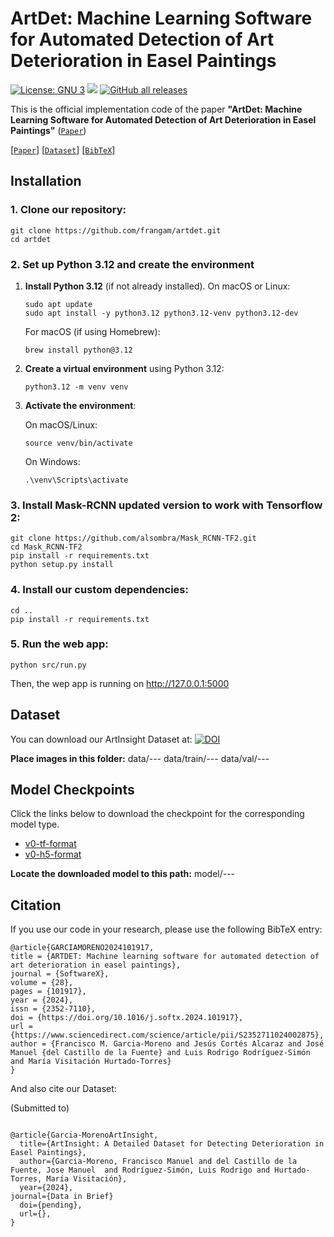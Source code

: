 # ArtDet: Machine Learning Software for Automated Detection of Art Deterioration in Easel Paintings


[![License: GNU 3](https://img.shields.io/badge/License-GNU%203-blue.svg)](https://www.gnu.org/licenses/gpl-3.0) <img src="https://img.shields.io/github/release/frangam/artdet.svg"/> [![GitHub all releases](https://img.shields.io/github/downloads/frangam/artdet/total)](https://github.com/frangam/artdet/releases/download/1.0/artdet-v1.0.zip)

This is the official implementation code of the paper <b>"ArtDet: Machine Learning Software for Automated Detection of Art Deterioration in Easel Paintings"</b> ([`Paper`](https://doi.org/10.1016/j.softx.2024.101917))

[[`Paper`](https://doi.org/10.1016/j.softx.2024.101917)] [[`Dataset`](https://doi.org/10.5281/zenodo.8429815)] [[`BibTeX`](#citation)]




## Installation
### 1. **Clone our repository:**

   ```shell
   git clone https://github.com/frangam/artdet.git
   cd artdet
   ```

### 2. **Set up Python 3.12 and create the environment**

1. **Install Python 3.12** (if not already installed). On macOS or Linux:

   ```shell
   sudo apt update
   sudo apt install -y python3.12 python3.12-venv python3.12-dev
   ```

   For macOS (if using Homebrew):

   ```shell
   brew install python@3.12
   ```

2. **Create a virtual environment** using Python 3.12:

   ```shell
   python3.12 -m venv venv
   ```

3. **Activate the environment**:

   On macOS/Linux:

   ```shell
   source venv/bin/activate
   ```

   On Windows:

   ```shell
   .\venv\Scripts\activate
   ```


### 3. **Install Mask-RCNN updated version to work with Tensorflow 2:**

   ```shell
   git clone https://github.com/alsombra/Mask_RCNN-TF2.git
   cd Mask_RCNN-TF2
   pip install -r requirements.txt
   python setup.py install

   ```

### 4. **Install our custom dependencies:**

   ```shell
   cd ..
   pip install -r requirements.txt
   ```
### 5. **Run the web app:**

   ```shell
   python src/run.py
   ```
   Then, the wep app is running on http://127.0.0.1:5000

## <a name="Dataset"></a>Dataset
You can download our ArtInsight Dataset at:  [![DOI](https://zenodo.org/badge/DOI/10.5281/zenodo.8429815.svg)](https://doi.org/10.5281/zenodo.8429815)

**Place images in this folder:** data/---
data/train/---
data/val/---

## <a name="Models"></a>Model Checkpoints

Click the links below to download the checkpoint for the corresponding model type.

- [v0-tf-format](https://huggingface.co/frangam/artdet-v0/blob/main/model-maskrcnn-tf.zip)
- [v0-h5-format](https://huggingface.co/frangam/artdet-v0/blob/main/model-maskrcnn.h5)

**Locate the downloaded model to this path:** model/---


## <a name="Citation"></a>Citation

If you use our code in your research, please use the following BibTeX entry:

```
@article{GARCIAMORENO2024101917,
title = {ARTDET: Machine learning software for automated detection of art deterioration in easel paintings},
journal = {SoftwareX},
volume = {28},
pages = {101917},
year = {2024},
issn = {2352-7110},
doi = {https://doi.org/10.1016/j.softx.2024.101917},
url = {https://www.sciencedirect.com/science/article/pii/S2352711024002875},
author = {Francisco M. Garcia-Moreno and Jesús Cortés Alcaraz and José Manuel {del Castillo de la Fuente} and Luis Rodrigo Rodríguez-Simón and María Visitación Hurtado-Torres}
}

```

And also cite our Dataset:

(Submitted to)
```

@article{Garcia-MorenoArtInsight,
  title={ArtInsight: A Detailed Dataset for Detecting Deterioration in Easel Paintings},
  author={Garcia-Moreno, Francisco Manuel and del Castillo de la Fuente, Jose Manuel  and Rodríguez-Simón, Luis Rodrigo and Hurtado-Torres, María Visitación},
  year={2024},
journal={Data in Brief}
  doi={pending},
  url={},
}
```

